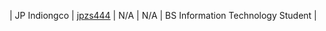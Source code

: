 | JP Indiongco | [jpzs444](https://github.com/jpzs444) | N/A | N/A | BS Information Technology Student |
